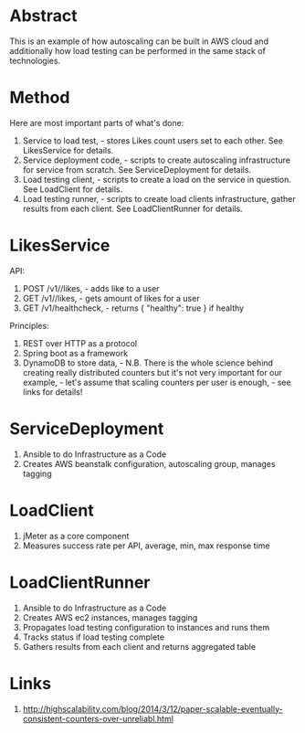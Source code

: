 # Abstract
This is an example of how autoscaling can be built in AWS cloud and additionally how load testing can be performed in the same stack of technologies.

# Method
Here are most important parts of what's done:

1. Service to load test, - stores Likes count users set to each other. See LikesService for details.
2. Service deployment code, - scripts to create autoscaling infrastructure for service from scratch. See ServiceDeployment for details.
3. Load testing client, - scripts to create a load on the service in question. See LoadClient for details.
4. Load testing runner, - scripts to create load clients infrastructure, gather results from each client. See LoadClientRunner for details.

# LikesService

API:

1. POST /v1/<userId>/likes, - adds like to a user
2. GET /v1/<userId>/likes, - gets amount of likes for a user
3. GET /v1/healthcheck, - returns { "healthy": true } if healthy

Principles:

1. REST over HTTP as a protocol
2. Spring boot as a framework
3. DynamoDB to store data, - N.B. There is the whole science behind creating really distributed counters but it's not very important for our example, - let's assume that scaling counters per user is enough, - see links for details!

# ServiceDeployment

1. Ansible to do Infrastructure as a Code
2. Creates AWS beanstalk configuration, autoscaling group, manages tagging

# LoadClient

1. jMeter as a core component
2. Measures success rate per API, average, min, max response time

# LoadClientRunner

1. Ansible to do Infrastructure as a Code
2. Creates AWS ec2 instances, manages tagging
3. Propagates load testing configuration to instances and runs them
4. Tracks status if load testing complete
5. Gathers results from each client and returns aggregated table

# Links

1. http://highscalability.com/blog/2014/3/12/paper-scalable-eventually-consistent-counters-over-unreliabl.html